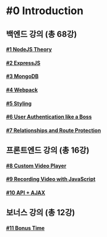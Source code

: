 # #0 Introduction

## 백엔드 강의 (총 68강)

#### [#1 NodeJS Theory](./01_NodeJS_Theory.md)

#### [#2 ExpressJS](./02_ExpressJS)

#### [#3 MongoDB](./03_MongoDB.md)

#### [#4 Webpack](./04_Webpack.md)

#### [#5 Styling](./05_Styling.md)

#### [#6 User Authentication like a Boss](./06_User_Authentication_like_a_Boss.md)

#### [#7 Relationships and Route Protection](./07_Relationships_and_Route_Protection.md)

## 프론트엔드 강의 (총 16강)

#### [#8 Custom Video Player](./08.md)

#### [#9 Recording Video with JavaScript](./09_Recording_Video_with_JavaScript.md)

#### [#10 API + AJAX](./10_API+AJAX.md)

## 보너스 강의 (총 12강)

#### [#11 Bonus Time](./11_Bonus_Time.md)
